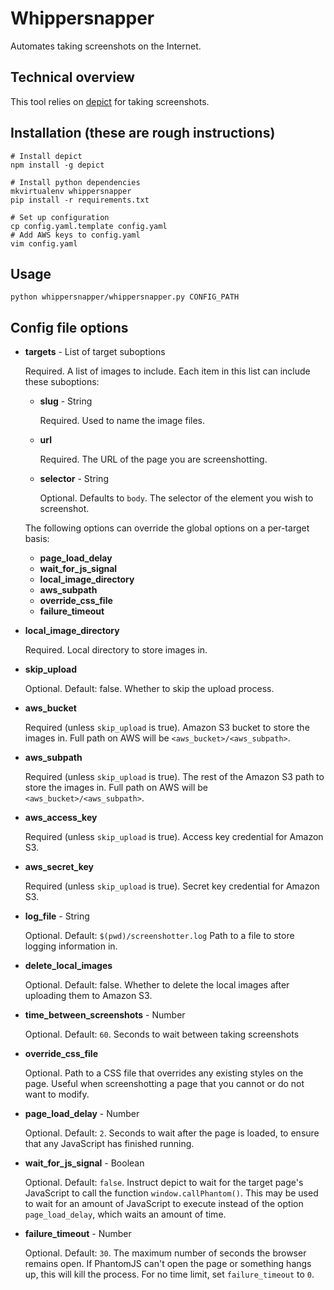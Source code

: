 # Whippersnapper

Automates taking screenshots on the Internet.

## Technical overview

This tool relies on [depict](https://github.com/kevinschaul/depict)
for taking screenshots.

## Installation (these are rough instructions)

    # Install depict
    npm install -g depict

    # Install python dependencies
    mkvirtualenv whippersnapper
    pip install -r requirements.txt

    # Set up configuration
    cp config.yaml.template config.yaml
    # Add AWS keys to config.yaml
    vim config.yaml

## Usage

    python whippersnapper/whippersnapper.py CONFIG_PATH

## Config file options

- **targets** - List of target suboptions

  Required. A list of images to include. Each item in this list can
  include these suboptions:

    - **slug** - String

      Required. Used to name the image files.

    - **url**

      Required. The URL of the page you are screenshotting.

    - **selector** - String

      Optional. Defaults to `body`. The selector of the element you wish
      to screenshot.

    The following options can override the global options on a
    per-target basis:

    - **page_load_delay**
    - **wait_for_js_signal**
    - **local_image_directory**
    - **aws_subpath**
    - **override_css_file**
    - **failure_timeout**

- **local_image_directory**

  Required. Local directory to store images in.

- **skip_upload**

  Optional. Default: false. Whether to skip the upload process.

- **aws_bucket**

  Required (unless `skip_upload` is true). Amazon S3 bucket to store the
  images in. Full path on AWS will be `<aws_bucket>/<aws_subpath>`.

- **aws_subpath**

  Required (unless `skip_upload` is true). The rest of the Amazon S3
  path to store the images in. Full path on AWS will be
  `<aws_bucket>/<aws_subpath>`.

- **aws_access_key**

  Required (unless `skip_upload` is true). Access key credential for Amazon S3.

- **aws_secret_key**

  Required (unless `skip_upload` is true). Secret key credential for Amazon S3.

- **log_file** - String

  Optional. Default: `$(pwd)/screenshotter.log` Path to a file to store
  logging information in.

- **delete_local_images**

  Optional. Default: false. Whether to delete the local images after
  uploading them to Amazon S3.

- **time_between_screenshots** - Number

  Optional. Default: `60`. Seconds to wait between taking screenshots

- **override_css_file**

  Optional. Path to a CSS file that overrides any existing styles on the
  page. Useful when screenshotting a page that you cannot or do not want
  to modify.

- **page_load_delay** - Number

  Optional. Default: `2`. Seconds to wait after the page is loaded, to
  ensure that any JavaScript has finished running.

- **wait_for_js_signal** - Boolean

  Optional. Default: `false`. Instruct depict to wait for the target
  page's JavaScript to call the function `window.callPhantom()`. This
  may be used to wait for an amount of JavaScript to execute instead of
  the option `page_load_delay`, which waits an amount of time.

- **failure_timeout** - Number

  Optional. Default: `30`. The maximum number of seconds the browser
  remains open. If PhantomJS can't open the page or something hangs up,
  this will kill the process. For no time limit, set `failure_timeout`
  to `0`.
